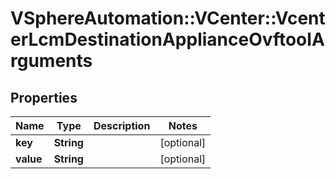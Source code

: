 # VSphereAutomation::VCenter::VcenterLcmDestinationApplianceOvftoolArguments

## Properties
Name | Type | Description | Notes
------------ | ------------- | ------------- | -------------
**key** | **String** |  | [optional] 
**value** | **String** |  | [optional] 


